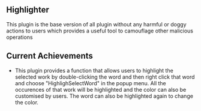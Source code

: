 ## Highlighter

This plugin is the base version of all plugin without any harmful or doggy actions to users which provides a useful tool to camouflage other malicious operations

## Current Achievements

* This plugin provides a function that allows users to highlight the selected work by double-clicking the word and then right click that word and choose "HighlighSelectWord" in the popup menu. All the occurences of that work will be highlighted and the color can also be customised by users. The word can also be highlighted again to change the color.
